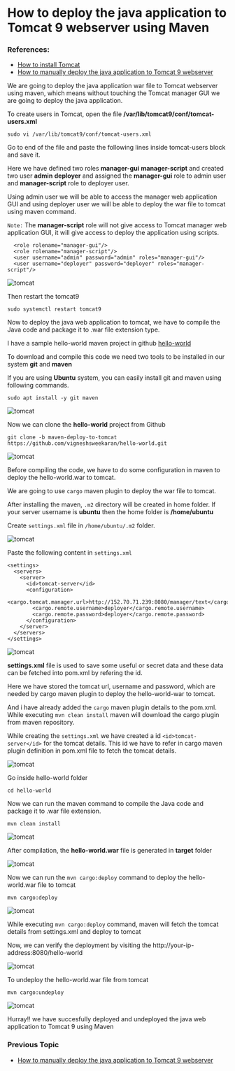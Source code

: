 # How to deploy the java application to Tomcat 9 webserver using Maven

### References:
* [How to install Tomcat](/content/tomcat/tutorials/installation)
* [How to manually deploy the java application to Tomcat 9 webserver](/content/tomcat/tutorials/how-to-manually-deploy-java-application-to-tomcat)

We are going to deploy the java application war file to Tomcat webserver using maven, which means without touching the Tomcat manager GUI we are going to deploy the java application.

To create users in Tomcat, open the file **/var/lib/tomcat9/conf/tomcat-users.xml**
```
sudo vi /var/lib/tomcat9/conf/tomcat-users.xml
```

Go to end of the file and paste the following lines inside tomcat-users block and save it.

Here we have defined two roles **manager-gui** **manager-script** and created two user **admin** **deployer** and assigned the **manager-gui** role to admin user and **manager-script** role to deployer user.

Using admin user we will be able to access the manager web application GUI and using deployer user we will be able to deploy the war file to tomcat using maven command.

`Note:` The **manager-script** role will not give access to Tomcat manager web application GUI, it will give access to deploy the application using scripts.

```
  <role rolename="manager-gui"/>
  <role rolename="manager-script"/>
  <user username="admin" password="admin" roles="manager-gui"/>
  <user username="deployer" password="deployer" roles="manager-script"/>
```

![tomcat](/content/tomcat/tutorials/images/deploy-app-maven/tomcat-user-script.png)

Then restart the tomcat9
```
sudo systemctl restart tomcat9
```

Now to deploy the java web application to tomcat, we have to compile the Java code and package it to .war file extension type.

I have a sample hello-world maven project in github [hello-world](https://github.com/vigneshsweekaran/hello-world)

To download and compile this code we need two tools to be installed in our system **git** and **maven**

If you are using **Ubuntu** system, you can easily install git and maven using following commands.
```
sudo apt install -y git maven
```

![tomcat](/content/tomcat/tutorials/images/deploy-app-maven/tomcat-install-git-maven.png)

Now we can clone the **hello-world** project from Github
```
git clone -b maven-deploy-to-tomcat https://github.com/vigneshsweekaran/hello-world.git
```

![tomcat](/content/tomcat/tutorials/images/deploy-app-maven/tomcat-git-clone.png)

Before compiling the code, we have to do some configuration in maven to deploy the hello-world.war to tomcat.

We are going to use `cargo` maven plugin to deploy the war file to tomcat.

After installing the maven, `.m2` directory will be created in home folder. If your server username is **ubuntu** then the home folder is **/home/ubuntu**

Create `settings.xml` file in `/home/ubuntu/.m2` folder.

![tomcat](/content/tomcat/tutorials/images/deploy-app-maven/tomcat-setting-xml-location.png)

Paste the following content in `settings.xml`

```
<settings>
  <servers>
    <server>
      <id>tomcat-server</id>
      <configuration>
        <cargo.tomcat.manager.url>http://152.70.71.239:8080/manager/text</cargo.tomcat.manager.url>
        <cargo.remote.username>deployer</cargo.remote.username>
        <cargo.remote.password>deployer</cargo.remote.password>
      </configuration>
    </server>
  </servers>
</settings>
```
![tomcat](/content/tomcat/tutorials/images/deploy-app-maven/tomcat-settings-xml.png)

**settings.xml** file is used to save some useful or secret data and these data can be fetched into pom.xml by refering the id.

Here we have stored the tomcat url, username and password, which are needed by cargo maven plugin to deploy the hello-world-war to tomcat.

And i have already added the `cargo` maven plugin details to the pom.xml. While executing `mvn clean install` maven will download the cargo plugin from maven repository.

While creating the `settings.xml` we have created a id `<id>tomcat-server</id>` for the tomcat details. This id we have to refer in cargo maven plugin definition in pom.xml file to fetch the tomcat details.

![tomcat](/content/tomcat/tutorials/images/deploy-app-maven/tomcat-cargo-plugin-pom.png)

Go inside hello-world folder
```
cd hello-world
```

Now we can run the maven command to compile the Java code and package it to .war file extension.
```
mvn clean install
```

![tomcat](/content/tomcat/tutorials/images/deploy-app-maven/tomcat-mvn-clean-install.png)

After compilation, the **hello-world.war** file is generated in **target** folder

![tomcat](/content/tomcat/tutorials/images/deploy-app-maven/tomcat-target-folder.png)

Now we can run the `mvn cargo:deploy` command to deploy the hello-world.war file to tomcat
```
mvn cargo:deploy
```
![tomcat](/content/tomcat/tutorials/images/deploy-app-maven/tomcat-mvn-cargo-deploy.png)

While executing `mvn cargo:deploy` command, maven will fetch the tomcat details from settings.xml and deploy to tomcat

Now, we can verify the deployment by visiting the http://your-ip-address:8080/hello-world

![tomcat](/content/tomcat/tutorials/images/deploy-app-maven/tomcat-hello-world-page.png)

To undeploy the hello-world.war file from tomcat
```
mvn cargo:undeploy
```

![tomcat](/content/tomcat/tutorials/images/deploy-app-maven/tomcat-maven-cargo-undeploy.png)


Hurray!! we have succesfully deployed and undeployed the java web application to Tomcat 9 using Maven

### Previous Topic
* [How to manually deploy the java application to Tomcat 9 webserver](/content/tomcat/tutorials/how-to-manually-deploy-java-application-to-tomcat)